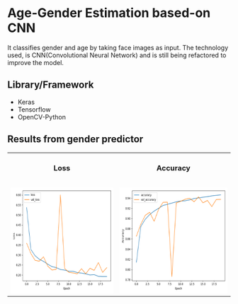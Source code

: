 # Age-Gender Estimation based-on CNN

It classifies gender and age by taking face images as input. The technology used, is CNN(Convolutional Neural Network) and is still being refactored to improve the model.

## Library/Framework
- Keras
- Tensorflow
- OpenCV-Python

## Results from gender predictor
<table style="text-align: center;">
  <tbody>
    <tr>
      <td>
        <h3 style="text-align: center;">Loss</h3><br />
        <img src="plot_img/gender_predictor_plot_loss.png" width="320" height="240" style="display: inline-block; text-align: center;" />
      </td>
      <td>
        <h3 style="text-align: center;">Accuracy</h3><br />
        <img src="plot_img/gender_predictor_plot_acc.png" width="320" height="240" style="display: inline-block; text-align: center;" />
      </td>
    </tr>
  </tbody>
</table>
